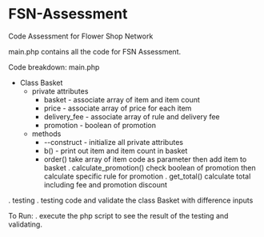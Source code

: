 # FSN-Assessment
Code Assessment for Flower Shop Network

main.php contains all the code for FSN Assessment. 

Code breakdown:
main.php
  * Class Basket 
    * private attributes
      * basket - associate array of item and item count
      * price - associate array of price for each item 
      * delivery_fee - associate array of rule and delivery fee 
      * promotion - boolean of promotion 
    * methods
      * --construct - initialize all private attributes
      * b() - print out item and item count in basket 
      * order() take array of item code as parameter then add item to basket
      . calculate_promotion() check boolean of promotion then calculate specific rule for promotion 
      . get_total() calculate total including fee and promotion discount
      
 . testing
    . testing code and validate the class Basket with difference inputs 
    
To Run:
  . execute the php script to see the result of the testing and validating. 
